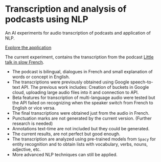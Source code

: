 # Transcription and analysis of podcasts using NLP

An AI experiments for audio transcription of podcasts and application of NLP.

[Explore the application](https://share.streamlit.io/nedraki/little_talk_slow_french/main/main.py)

The current experiment, contains the transcription from the podcast [Little talk in slow French](https://open.spotify.com/show/04xgaUm233iT1Th8hWGDyN).

- The podcast is bilingual, dialogues in French and small explanation of words or concept in English. 
- The transcriptions were previously obtained using Google speech-to-text API. The previous work includes: Creation of buckets in Google cloud, uploading large audio files into it and connection to API.
- Beta features for transcription of multi-language audio were tested but the API failed on recognizing when the speaker switch from French to English or vice versa.
- The final transcriptions were obtained just from the audio in French.
- Punctuation marks are not generated by the current version. (Further research is needed)
- Annotations text-time are not included but they could be generated.
- The current results, are not perfect but good enough.
- The transcription are analyzed using pre-trained models from `Spacy` for entity recognition and to obtain lists with vocabulary, verbs, nouns, adjective, etc. 
- More advanced NLP techniques can still be applied. 


